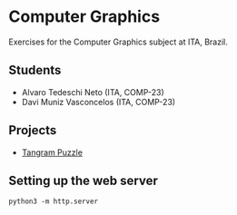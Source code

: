 # Computer Graphics
Exercises for the Computer Graphics subject at ITA, Brazil.

## Students

  - Alvaro Tedeschi Neto (ITA, COMP-23)
  - Davi Muniz Vasconcelos (ITA, COMP-23)

## Projects

  - [Tangram Puzzle](tangram)

## Setting up the web server

```
python3 -m http.server
```

